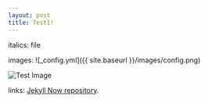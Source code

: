 ```yaml
---
layout: post
title: Test1!
---
```


italics: file

images:
![_config.yml]({{ site.baseurl }}/images/config.png)

![Test Image](https://photos.google.com/u/0/album/AF1QipPCtRnBvCZNxgR3xJ76MJFC1RtRyiDb7_vtZbaX/photo/AF1QipOijvCA-rVJZSaF3YhyF10Yt8WWYKbA30GxppDh)


links: [Jekyll Now repository](https://github.com/barryclark/jekyll-now).
